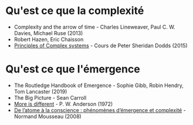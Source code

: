 # Qu'est ce que la complexité

- Complexity and the arrow of time - Charles Lineweaver, Paul C. W. Davies, Michael Ruse (2013)
- Robert Hazen, Eric Chaisson
- [Principles of Complex systems](http://www.uvm.edu/pdodds/teaching/courses/2015-08UVM-300/) - Cours de Peter Sheridan Dodds (2015)

# Qu'est ce que l'émergence 

- The Routledge Handbook of Emergence - Sophie Gibb, Robin Hendry, Tom Lancaster (2019)
- The Big Picture - Sean Carroll
- [More is different](http://robotics.cs.tamu.edu/dshell/cs689/papers/anderson72more_is_different.pdf) - P. W. Anderson (1972)
- [De l’atome à la conscience : phénomènes d’émergence et complexité](https://books.openedition.org/pum/17020?lang=fr) - Normand Mousseau (2008)
